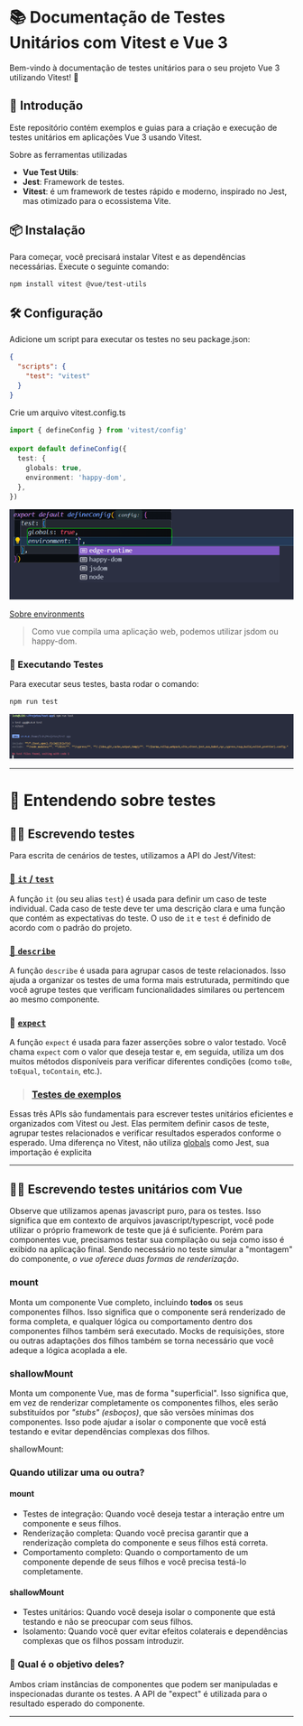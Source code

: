 # 📚 Documentação de Testes Unitários com Vitest e Vue 3

Bem-vindo à documentação de testes unitários para o seu projeto Vue 3 utilizando Vitest! 🎉

## 🚀 Introdução

Este repositório contém exemplos e guias para a criação e execução de testes unitários em aplicações Vue 3 usando Vitest. 

Sobre as ferramentas utilizadas
- **Vue Test Utils**: 
- **Jest**: Framework de testes.
- **Vitest**: é um framework de testes rápido e moderno, inspirado no Jest, mas otimizado para o ecossistema Vite.

## 📦 Instalação

Para começar, você precisará instalar Vitest e as dependências necessárias. Execute o seguinte comando:

```bash
npm install vitest @vue/test-utils
```

## 🛠️ Configuração
Adicione um script para executar os testes no seu package.json:

```json
{
  "scripts": {
    "test": "vitest"
  }
}
```

Crie um arquivo vitest.config.ts
```typescript
import { defineConfig } from 'vitest/config'

export default defineConfig({
  test: {
    globals: true,
    environment: 'happy-dom',
  },
})
```

![environments](images/environment.png)

[Sobre environments](https://vitest.dev/config/#environment)
> Como vue compila uma aplicação web, podemos utilizar jsdom ou happy-dom.

### 🎯 Executando Testes
Para executar seus testes, basta rodar o comando:

```bash
npm run test
```

![Instalação feita](images/instalação_feita.png)


---

# 🧪 Entendendo sobre testes

## ✍🏽 Escrevendo testes

Para escrita de cenários de testes, utilizamos a API do Jest/Vitest:


### [📄 `it` / `test`](https://vitest.dev/api/#test)
A função `it` (ou seu alias `test`) é usada para definir um caso de teste individual. Cada caso de teste deve ter uma descrição clara e uma função que contém as expectativas do teste. O uso de `it` e `test` é definido de acordo com o padrão do projeto.


### [📄 `describe`](https://vitest.dev/api/#describe)
A função `describe` é usada para agrupar casos de teste relacionados. Isso ajuda a organizar os testes de uma forma mais estruturada, permitindo que você agrupe testes que verificam funcionalidades similares ou pertencem ao mesmo componente.


### 📄 [`expect`](https://vitest.dev/api/expect.html)
A função `expect` é usada para fazer asserções sobre o valor testado. Você chama `expect` com o valor que deseja testar e, em seguida, utiliza um dos muitos métodos disponíveis para verificar diferentes condições (como `toBe`, `toEqual`, `toContain`, etc.).

> ### [Testes de exemplos](src/components/1_Examples/examples.spec.ts)

Essas três APIs são fundamentais para escrever testes unitários eficientes e organizados com Vitest ou Jest.
Elas permitem definir casos de teste, agrupar testes relacionados e verificar resultados esperados conforme o esperado.
Uma diferença no Vitest, não utiliza [globals](https://vitest.dev/config/#globals) como Jest, sua importação é explicita

---

## ✍🏽 Escrevendo testes unitários com Vue

Observe que utilizamos apenas javascript puro, para os testes.
Isso significa que em contexto de arquivos javascript/typescript, você pode utilizar o próprio framework de teste que já é suficiente.
Porém para componentes vue, precisamos testar sua compilação ou seja como isso é exibido na aplicação final.
Sendo necessário no teste simular a "montagem" do componente, *o vue oferece duas formas de renderização*.

### mount
Monta um componente Vue completo, incluindo **todos** os seus componentes filhos.
Isso significa que o componente será renderizado de forma completa, e qualquer lógica ou comportamento dentro dos componentes filhos também será executado.
Mocks de requisições, store ou outras adaptações dos filhos também se torna necessário que você adeque a lógica acoplada a ele.

### shallowMount

Monta um componente Vue, mas de forma "superficial".
Isso significa que, em vez de renderizar completamente os componentes filhos, eles serão substituídos por *"stubs" (esboços)*, que são versões mínimas dos componentes. Isso pode ajudar a isolar o componente que você está testando e evitar dependências complexas dos filhos.

shallowMount:

### Quando utilizar uma ou outra?

#### mount
- Testes de integração: Quando você deseja testar a interação entre um componente e seus filhos.
- Renderização completa: Quando você precisa garantir que a renderização completa do componente e seus filhos está correta.
- Comportamento completo: Quando o comportamento de um componente depende de seus filhos e você precisa testá-lo completamente.

#### shallowMount
- Testes unitários: Quando você deseja isolar o componente que está testando e não se preocupar com seus filhos.
- Isolamento: Quando você quer evitar efeitos colaterais e dependências complexas que os filhos possam introduzir.

### 🔄 Qual é o objetivo deles?

Ambos criam instâncias de componentes que podem ser manipuladas e inspecionadas durante os testes.
A API de "expect" é utilizada para o resultado esperado do componente.

---
